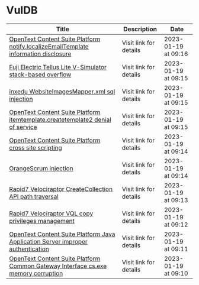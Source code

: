 

# VulDB

 |Title|Description|Date|
 |---|---|---|
 |[OpenText Content Suite Platform notify.localizeEmailTemplate information disclosure](https://vuldb.com/?id.218983)|Visit link for details|2023-01-19 at 09:16|
 |[Fuji Electric Tellus Lite V-Simulator stack-based overflow](https://vuldb.com/?id.218982)|Visit link for details|2023-01-19 at 09:15|
 |[inxedu WebsiteImagesMapper.xml sql injection](https://vuldb.com/?id.218981)|Visit link for details|2023-01-19 at 09:15|
 |[OpenText Content Suite Platform itemtemplate.createtemplate2 denial of service](https://vuldb.com/?id.218980)|Visit link for details|2023-01-19 at 09:15|
 |[OpenText Content Suite Platform cross site scripting](https://vuldb.com/?id.218979)|Visit link for details|2023-01-19 at 09:14|
 |[OrangeScrum injection](https://vuldb.com/?id.218978)|Visit link for details|2023-01-19 at 09:14|
 |[Rapid7 Velociraptor CreateCollection API path traversal](https://vuldb.com/?id.218977)|Visit link for details|2023-01-19 at 09:13|
 |[Rapid7 Velociraptor VQL copy privileges management](https://vuldb.com/?id.218976)|Visit link for details|2023-01-19 at 09:12|
 |[OpenText Content Suite Platform Java Application Server improper authentication](https://vuldb.com/?id.218975)|Visit link for details|2023-01-19 at 09:11|
 |[OpenText Content Suite Platform Common Gateway Interface cs.exe memory corruption](https://vuldb.com/?id.218974)|Visit link for details|2023-01-19 at 09:10|
 